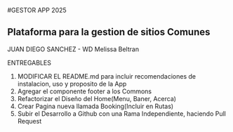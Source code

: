 #GESTOR APP 2025

## Plataforma para la gestion de sitios Comunes

JUAN DIEGO SANCHEZ - WD
Melissa Beltran

ENTREGABLES

1. MODIFICAR EL README.md para incluir recomendaciones de instalacion, uso y proposito de la App
2. Agregar el componente footer a los Commons
3. Refactorizar el Diseño del Home(Menu, Baner, Acerca)
4. Crear Pagina nueva llamada Booking(Incluir en Rutas)
5. Subir el Desarrollo a Github con una Rama Independiente, haciendo Pull Request
